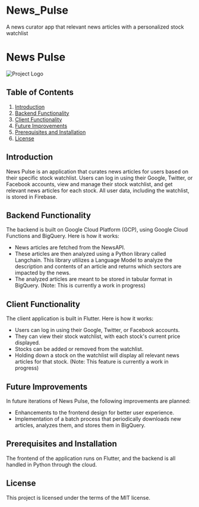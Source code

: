 # News_Pulse
A news curator app that relevant news articles with a personalized stock watchlist

# News Pulse

![Project Logo](src/clients/customer/assets/images/logo_art "fulllogo.png")

## Table of Contents
1. [Introduction](#introduction)
2. [Backend Functionality](#backend-functionality)
3. [Client Functionality](#client-functionality)
4. [Future Improvements](#future-improvements)
5. [Prerequisites and Installation](#prerequisites-and-installation)
6. [License](#license)

<a name="introduction"></a>
## Introduction

News Pulse is an application that curates news articles for users based on their specific stock watchlist. Users can log in using their Google, Twitter, or Facebook accounts, view and manage their stock watchlist, and get relevant news articles for each stock. All user data, including the watchlist, is stored in Firebase.

<a name="backend-functionality"></a>
## Backend Functionality

The backend is built on Google Cloud Platform (GCP), using Google Cloud Functions and BigQuery. Here is how it works:

- News articles are fetched from the NewsAPI.
- These articles are then analyzed using a Python library called Langchain. This library utilizes a Language Model to analyze the description and contents of an article and returns which sectors are impacted by the news.
- The analyzed articles are meant to be stored in tabular format in BigQuery. (Note: This is currently a work in progress)

<a name="client-functionality"></a>
## Client Functionality

The client application is built in Flutter. Here is how it works:

- Users can log in using their Google, Twitter, or Facebook accounts.
- They can view their stock watchlist, with each stock's current price displayed.
- Stocks can be added or removed from the watchlist. 
- Holding down a stock on the watchlist will display all relevant news articles for that stock. (Note: This feature is currently a work in progress)

<a name="future-improvements"></a>
## Future Improvements

In future iterations of News Pulse, the following improvements are planned:

- Enhancements to the frontend design for better user experience.
- Implementation of a batch process that periodically downloads new articles, analyzes them, and stores them in BigQuery.

<a name="prerequisites-and-installation"></a>
## Prerequisites and Installation

The frontend of the application runs on Flutter, and the backend is all handled in Python through the cloud.

<a name="license"></a>
## License

This project is licensed under the terms of the MIT license.
